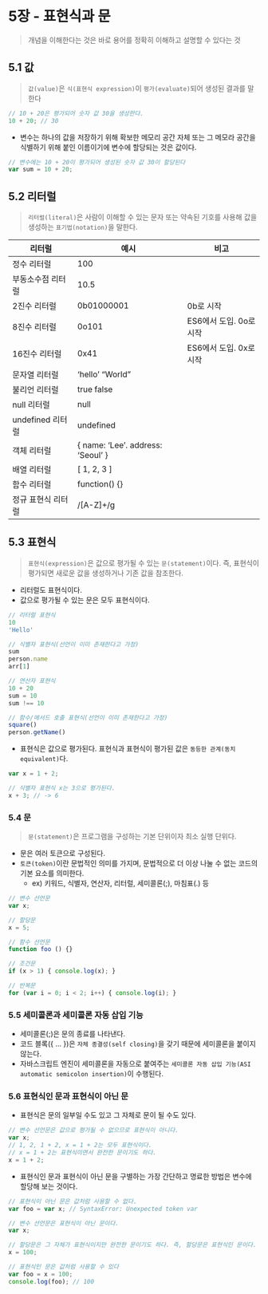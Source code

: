 # 5장 - 표현식과 문
> 개념을 이해한다는 것은 바로 용어를 정확히 이해하고 설명할 수 있다는 것
> 

## 5.1 값

> `값(value)`은 `식(표현식 expression)`이 `평가(evaluate)`되어 생성된 결과를 말한다
> 

```jsx
// 10 + 20은 평가되어 숫자 값 30을 생성한다.
10 + 20; // 30
```

- 변수는 하나의 값을 저장하기 위해 확보한 메모리 공간 자체 또는 그 메모라 공간을 식별하기 위해 붙인 이름이기에 변수에 할당되는 것은 값이다.

```jsx
// 변수에는 10 + 20이 평가되어 생성된 숫자 값 30이 할당된다
var sum = 10 + 20;
```

## 5.2 리터럴

> `리터럴(literal)`은 사람이 이해할 수 있는 문자 또는 약속된 기호를 사용해 값을 생성하는 `표기법(notation)`을 말한다.
> 

| 리터럴 | 예시 | 비고 |
| --- | --- | --- |
| 정수 리터럴 | 100 |  |
| 부동소수점 리터럴 | 10.5 |  |
| 2진수 리터럴 | 0b01000001 | 0b로 시작 |
| 8진수 리터럴 | 0o101 | ES6에서 도입. 0o로 시작 |
| 16진수 리터럴 | 0x41 | ES6에서 도입. 0x로 시작 |
| 문자열 리터럴 | ‘hello’ “World” |  |
| 불리언 리터럴 | true false |  |
| null 리터럴 | null |  |
| undefined 리터럴 | undefined |  |
| 객체 리터럴 | { name: ‘Lee’. address: ‘Seoul’ } |  |
| 배열 리터럴 | [ 1, 2, 3 ] |  |
| 함수 리터럴 | function() {} |  |
| 정규 표현식 리터럴 | /[A-Z]+/g |  |

## 5.3 표현식

> `표현식(expression)`은 값으로 평가될 수 있는 `문(statement)`이다. 즉, 표현식이 평가되면 새로운 값을 생성하거나 기존 값을 참조한다.
> 
- 리터럴도 표현식이다.
- 값으로 평가될 수 있는 문은 모두 표현식이다.

```jsx
// 리터럴 표현식
10
'Hello'

// 식별자 표현식(선언이 이미 존재한다고 가정)
sum
person.name
arr[1]

// 연산자 표현식
10 + 20
sum = 10
sum !== 10

// 함수/메서드 호출 표현식(선언이 이미 존재한다고 가정)
square()
person.getName()
```

- 표현식은 값으로 평가된다. 표현식과 표현식이 평가된 값은 `동등한 관계(동치 equivalent)`다.

```jsx
var x = 1 + 2;

// 식별자 표현식 x는 3으로 평가된다.
x + 3; // -> 6
```

### 5.4 문

> `문(statement)`은 프로그램을 구성하는 기본 단위이자 최소 실행 단위다.
> 
- 문은 여러 토큰으로 구성된다.
- `토큰(token)`이란 문법적인 의미를 가지며, 문법적으로 더 이상 나눌 수 없는 코드의 기본 요소를 의미한다.
    - ex) 키워드, 식별자, 연산자, 리터럴, 세미콜론(;), 마침표(.) 등

```jsx
// 변수 선언문
var x;

// 할당문
x = 5;

// 함수 선언문
function foo () {}

// 조건문
if (x > 1) { console.log(x); }

// 반복문
for (var i = 0; i < 2; i++) { console.log(i); }
```

### 5.5 세미콜론과 세미콜론 자동 삽입 기능

- 세미콜론(;)은 문의 종료를 나타낸다.
- 코드 블록({ … })은 `자체 종결성(self closing)`을 갖기 때문에 세미콜론을 붙이지 않는다.
- 자바스크립트 엔진이 세미콜론을 자동으로 붙여주는 `세미콜론 자동 삽입 기능(ASI automatic semicolon insertion)`이 수행된다.

### 5.6 표현식인 문과 표현식이 아닌 문

- 표현식은 문의 일부일 수도 있고 그 자체로 문이 될 수도 있다.

```jsx
// 변수 선언문은 값으로 평가될 수 없으므로 표현식이 아니다.
var x;
// 1, 2, 1 + 2, x = 1 + 2는 모두 표현식이다.
// x = 1 + 2는 표현식이면서 완전한 문이기도 하다.
x = 1 + 2;
```

- 표현식인 문과 표현식이 아닌 문을 구별하는 가장 간단하고 명료한 방법은 변수에 할당해 보는 것이다.

```jsx
// 표현식이 아닌 문은 값처럼 사용할 수 없다.
var foo = var x; // SyntaxError: Unexpected token var

// 변수 선언문은 표현식이 아닌 문이다.
var x;

// 할당문은 그 자체가 표현식이지만 완전한 문이기도 하다. 즉, 할당문은 표현식인 문이다.
x = 100;

// 표현식인 문은 값처럼 사용할 수 있다
var foo = x = 100;
console.log(foo); // 100
```
